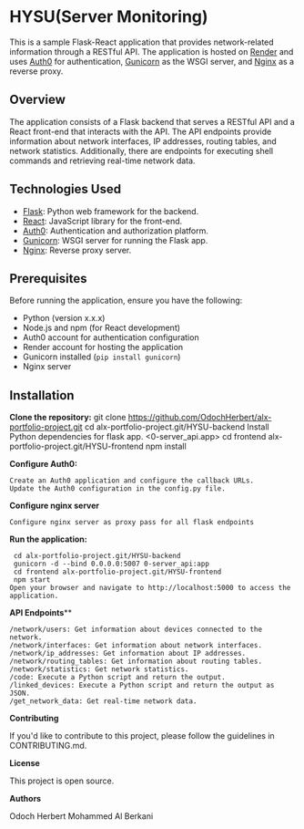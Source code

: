 # HYSU(Server Monitoring)

This is a sample Flask-React application that provides network-related information through a RESTful API. The application is hosted on [Render](https://render.com/) and uses [Auth0](https://auth0.com/) for authentication, [Gunicorn](https://gunicorn.org/) as the WSGI server, and [Nginx](https://nginx.org/) as a reverse proxy.

## Overview

The application consists of a Flask backend that serves a RESTful API and a React front-end that interacts with the API. The API endpoints provide information about network interfaces, IP addresses, routing tables, and network statistics. Additionally, there are endpoints for executing shell commands and retrieving real-time network data.


## Technologies Used

- [Flask](https://flask.palletsprojects.com/): Python web framework for the backend.
- [React](https://reactjs.org/): JavaScript library for the front-end.
- [Auth0](https://auth0.com/): Authentication and authorization platform.
- [Gunicorn](https://gunicorn.org/): WSGI server for running the Flask app.
- [Nginx](https://nginx.org/): Reverse proxy server.


## Prerequisites
Before running the application, ensure you have the following:
- Python (version x.x.x)
- Node.js and npm (for React development)
- Auth0 account for authentication configuration
- Render account for hosting the application
- Gunicorn installed (`pip install gunicorn`)
- Nginx server


## Installation


  **Clone the repository:**
   git clone https://github.com/OdochHerbert/alx-portfolio-project.git
   cd alx-portfolio-project.git/HYSU-backend
   Install Python dependencies for flask app. <0-server_api.app>
   cd frontend alx-portfolio-project.git/HYSU-frontend
   npm install

   
**Configure Auth0:**

    Create an Auth0 application and configure the callback URLs.
    Update the Auth0 configuration in the config.py file.

    
**Configure nginx server**


    Configure nginx server as proxy pass for all flask endpoints
    
**Run the application:**

     cd alx-portfolio-project.git/HYSU-backend
     gunicorn -d --bind 0.0.0.0:5007 0-server_api:app
     cd frontend alx-portfolio-project.git/HYSU-frontend
     npm start
    Open your browser and navigate to http://localhost:5000 to access the application.

    
**API Endpoints****

    /network/users: Get information about devices connected to the network.
    /network/interfaces: Get information about network interfaces.
    /network/ip_addresses: Get information about IP addresses.
    /network/routing_tables: Get information about routing tables.
    /network/statistics: Get network statistics.
    /code: Execute a Python script and return the output.
    /linked_devices: Execute a Python script and return the output as JSON.
    /get_network_data: Get real-time network data.

    
**Contributing**

If you'd like to contribute to this project, please follow the guidelines in CONTRIBUTING.md.


**License**

This project is open source.


**Authors**

Odoch Herbert
Mohammed Al Berkani

